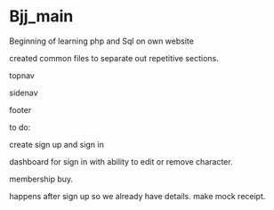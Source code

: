 # Bjj_main

Beginning of learning php and Sql on own website

created common files to separate out repetitive sections.

topnav

sidenav

footer 

to do:

create sign up and sign in

dashboard for sign in with ability to edit or remove character.

membership buy.

happens after sign up so we already have details.
make mock receipt.


